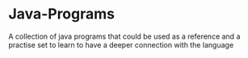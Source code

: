 # Java-Programs
A collection of java programs that could be used as a reference and a practise set to learn to have a deeper connection with the language
